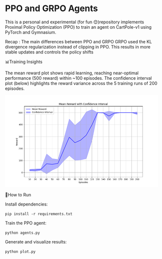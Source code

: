 # PPO and GRPO Agents

This is a personal and experimental (for fun 😊)repository implements Proximal Policy Optimization (PPO) to train an agent on CartPole-v1 using PyTorch and Gymnasium. 

Recap : The main differences between PPO and GRPO
GRPO used the KL divergence regularization instead of clipping in PPO. This results in more stable updates and controls the policy shifts

📊Training Insights

The mean reward plot shows rapid learning, reaching near-optimal performance (500 reward) within ~100 episodes.
The confidence interval plot (below) highlights the reward variance across the 5 training runs of 200 episodes.

![training](plots/confidence_interval.png)





🚀How to Run

Install dependencies:

`pip install -r requirements.txt`

Train the PPO agent:

`python agents.py`

Generate and visualize results:

`python plot.py`


